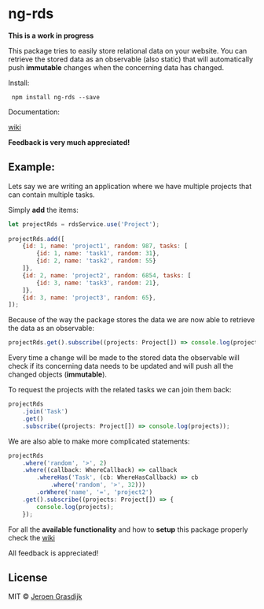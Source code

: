 # ng-rds

__This is a work in progress__

This package tries to easily store relational data on your website. You can retrieve the stored data as an observable 
(also static) that will automatically push __immutable__ changes when the concerning data has changed.

Install:

`` npm install ng-rds --save``

Documentation:

[wiki](https://github.com/jgdijk/ng-rds/wiki)


**Feedback is very much appreciated!**

## Example:

Lets say we are writing an application where we have multiple projects that can contain multiple tasks.

Simply **add** the items:

```javascript
let projectRds = rdsService.use('Project');
 
projectRds.add([
    {id: 1, name: 'project1', random: 987, tasks: [
        {id: 1, name: 'task1', random: 31},
        {id: 2, name: 'task2', random: 55}
    ]},
    {id: 2, name: 'project2', random: 6854, tasks: [
        {id: 3, name: 'task3', random: 21},
    ]},
    {id: 3, name: 'project3', random: 65},
]);
```

Because of the way the package stores the data we are now able to retrieve the data as an observable:

```javascript
projectRds.get().subscribe((projects: Project[]) => console.log(projects));
```

Every time a change will be made to the stored data the observable will check if its concerning data needs to be
updated and will push all the changed objects (**immutable**).

To request the projects with the related tasks we can join them back:
```javascript
projectRds
    .join('Task')
    .get()
    .subscribe((projects: Project[]) => console.log(projects));
```

We are also able to make more complicated statements:

```javascript
projectRds
    .where('random', '>', 2)
    .where((callback: WhereCallback) => callback
        .whereHas('Task', (cb: WhereHasCallback) => cb
            .where('random', '>', 32)))
        .orWhere('name', '=', 'project2')
    .get().subscribe((projects: Project[]) => {
        console.log(projects);
    });
```

For all the **available functionality** and how to **setup** this package properly check the 
[wiki](https://github.com/jgdijk/ng-rds/wiki)

All feedback is appreciated!

## License

MIT © [Jeroen Grasdijk](mailto:jeroen@gmail.com)
